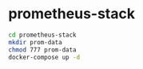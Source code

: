 # prometheus-stack

```bash
cd prometheus-stack
mkdir prom-data 
chmod 777 prom-data
docker-compose up -d
```
